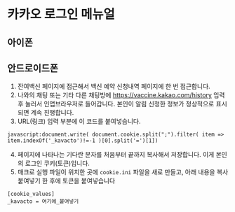 # 카카오 로그인 메뉴얼
## 아이폰

## 안드로이드폰
1. 잔여백신 페이지에 접근해서 백신 예약 신청내역 페이지에 한 번 접근합니다.
2. 나와의 채팅 또는 기타 다른 채팅방에 https://vaccine.kakao.com/history 입력 후 눌러서 인앱브라우저로 들어갑니다. 본인이 알림 신청한 정보가 정상적으로 표시되면 계속 진행합니다.
3. URL(링크) 입력 부분에 이 코드를 붙여넣습니다.

`javascript:document.write( document.cookie.split(";").filter( item => item.indexOf('_kavacto')!=-1 )[0].split('=')[1])`

4. 페이지에 나타나는 기다란 문자를 처음부터 끝까지 복사해서 저장합니다. 이게 본인의 로그인 쿠키(토큰)입니다.
5. 매크로 실행 파일이 위치한 곳에 `cookie.ini` 파일을 새로 만들고, 아래 내용을 복사 붙여넣기 한 후에 토큰을 붙여넣습니다
```
[cookie_values]
_kavacto = 여기에_붙여넣기
```
